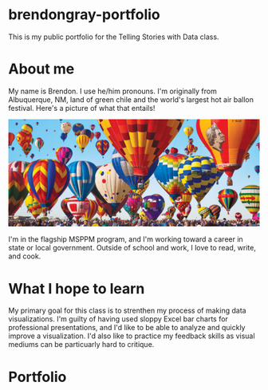 # brendongray-portfolio
This is my public portfolio for the Telling Stories with Data class.

# About me
My name is Brendon. I use he/him pronouns. I'm originally from Albuquerque, NM, land of green chile and the world's largest hot air ballon festival. Here's a picture of what that entails!

![Image of hot air balloon fiesta](best-hot-air-balloon-ride-in-albuquerque-balloon-fiesta.jpg)

I'm in the flagship MSPPM program, and I'm working toward a career in state or local government. Outside of school and work, I love to read, write, and cook. 

# What I hope to learn
My primary goal for this class is to strenthen my process of making data visualizations. I'm guilty of having used sloppy Excel bar charts for professional presentations, and I'd like to be able to analyze and quickly improve a visualization. I'd also like to practice my feedback skills as visual mediums can be particuarly hard to critique.

# Portfolio


